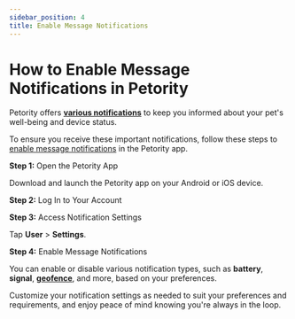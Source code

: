 ```yaml
---
sidebar_position: 4
title: Enable Message Notifications
---
```


# How to Enable Message Notifications in Petority
Petority offers **[various notifications](/docs/petority/notification/type)** to keep you informed about your pet's well-being and device status. 

To ensure you receive these important notifications, follow these steps to [enable message notifications](/docs/petority/general-setting/notification) in the Petority app.

**Step 1:** Open the Petority App

Download and launch the Petority app on your Android or iOS device.

**Step 2:** Log In to Your Account

**Step 3:** Access Notification Settings

Tap **User** > **Settings**.

**Step 4:** Enable Message Notifications

You can enable or disable various notification types, such as **battery**, **signal**, **[geofence](/docs/petority/notification/fence-event)**, and more, based on your preferences.

Customize your notification settings as needed to suit your preferences and requirements, and enjoy peace of mind knowing you're always in the loop.
